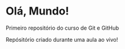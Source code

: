 # Olá, Mundo!
 Primeiro repositório do curso de Git e GitHub

 Repósitório criado durante uma aula ao vivo!
 
  
